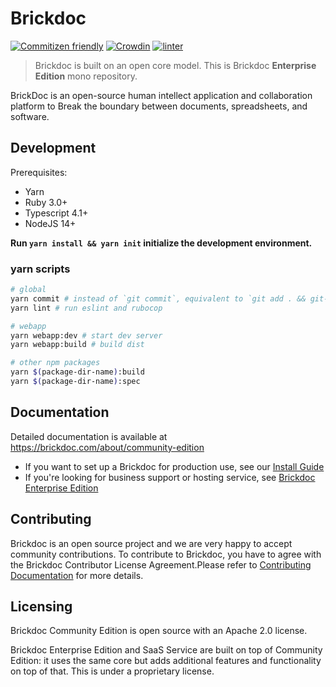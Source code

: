 # Brickdoc

[![Commitizen friendly](https://img.shields.io/badge/commitizen-friendly-brightgreen.svg)](http://commitizen.github.io/cz-cli/)
[![Crowdin](https://badges.crowdin.net/brickdoc/localized.svg)](https://crowdin.com/project/brickdoc)
[![linter](https://github.com/brickdoc/brickdoc-enterprise/actions/workflows/ci.yml/badge.svg)](https://github.com/brickdoc/brickdoc-enterprise/actions/workflows/ci.yml)
> Brickdoc is built on an open core model. This is Brickdoc **Enterprise Edition** mono repository.


BrickDoc is an open-source human intellect application and collaboration platform to Break the boundary between documents, spreadsheets, and software.

## Development

Prerequisites:
* Yarn
* Ruby 3.0+
* Typescript 4.1+
* NodeJS 14+


**Run `yarn install && yarn init` initialize the development environment.**


### yarn scripts

```bash
# global
yarn commit # instead of `git commit`, equivalent to `git add . && git-cz`
yarn lint # run eslint and rubocop

# webapp
yarn webapp:dev # start dev server
yarn webapp:build # build dist

# other npm packages
yarn $(package-dir-name):build
yarn $(package-dir-name):spec
```


## Documentation

Detailed documentation is available at https://brickdoc.com/about/community-edition

* If you want to set up a Brickdoc for production use, see our [Install Guide](https://brickdoc.com/about/install)
* If you're looking for business support or hosting service, see [Brickdoc Enterprise Edition](https://brickdoc.com/pricing)

## Contributing

Brickdoc is an open source project and we are very happy to accept community contributions. To contribute to Brickdoc, you have to agree with the Brickdoc Contributor License Agreement.Please refer to [Contributing Documentation](CONTRIBUTING.md) for more details.


## Licensing

Brickdoc Community Edition is open source with an Apache 2.0 license.

Brickdoc Enterprise Edition and SaaS Service are built on top of Community Edition: it uses the same core but adds additional features and functionality on top of that. This is under a proprietary license.
